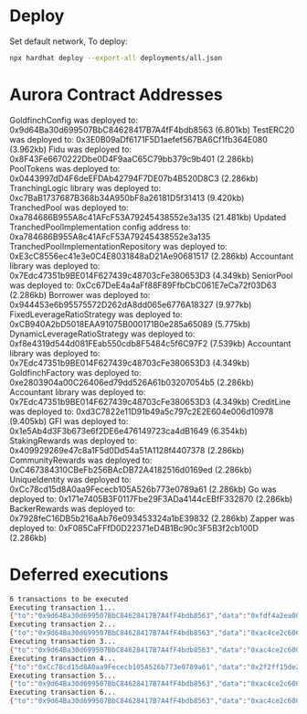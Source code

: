 # Deploy

Set default network,
To deploy:

```bash
npx hardhat deploy --export-all deployments/all.json
```

# Aurora Contract Addresses

GoldfinchConfig was deployed to: 0x9d64Ba30d699507BbC84628417B7A4fF4bdb8563 (6.801kb)
TestERC20 was deployed to: 0x3E0B09aDf6171F5D1aefef567BA6Cf1fb364E080 (3.962kb)
Fidu was deployed to: 0x8F43Fe6670222Dbe0D4F9aaC65C79bb379c9b401 (2.286kb)
PoolTokens was deployed to: 0x0443997dD4F6deEFDAb42794F7DE07b4B520D8C3 (2.286kb)
TranchingLogic library was deployed to: 0xc7BaB1737687B368b34A950bF8a26181D5f31413 (9.420kb)
TranchedPool was deployed to: 0xa784686B955A8c41AFcF53A79245438552e3a135 (21.481kb)
Updated TranchedPoolImplementation config address to: 0xa784686B955A8c41AFcF53A79245438552e3a135
TranchedPoolImplementationRepository was deployed to: 0xE3cC8556ec41e3e0C4E8031848aD21Ae90681517 (2.286kb)
Accountant library was deployed to: 0x7Edc47351b9BE014F627439c48703cFe380653D3 (4.349kb)
SeniorPool was deployed to: 0xCc67DeE4a4aFf88F89FfbCbC061E7eCa72f03D63 (2.286kb)
Borrower was deployed to: 0x944453e6b95575572D262dA8dd065e6776A18327 (9.977kb)
FixedLeverageRatioStrategy was deployed to: 0xCB940A2bD5018EAA91075B000171B0e285a65089 (5.775kb)
DynamicLeverageRatioStrategy was deployed to: 0xf8e4319d544d081FEab550cdb8F5484c5f6C97F2 (7.539kb)
Accountant library was deployed to: 0x7Edc47351b9BE014F627439c48703cFe380653D3 (4.349kb)
GoldfinchFactory was deployed to: 0xe2803904a00C26406ed79dd526A61b03207054b5 (2.286kb)
Accountant library was deployed to: 0x7Edc47351b9BE014F627439c48703cFe380653D3 (4.349kb)
CreditLine was deployed to: 0xd3C7822e11D91b49a5c797c2E2E604e006d10978 (9.405kb)
GFI was deployed to: 0x1e5Ab4d3F3b673e6f2DE6e476149723ca4dB1649 (6.354kb)
StakingRewards was deployed to: 0x409929269e47c8a1F5d0Dd54a51A1128f4407378 (2.286kb)
CommunityRewards was deployed to: 0xC467384310CBeFb256BAcDB72A4182516d0169ed (2.286kb)
UniqueIdentity was deployed to: 0xCc78cd15d8A0aa9Fececb105A526b773e0789a61 (2.286kb)
Go was deployed to: 0x171e7405B3F0117Fbe29F3ADa4144cEBfF332870 (2.286kb)
BackerRewards was deployed to: 0x7928feC16DB5b216aAb76e093453324a1bE39832 (2.286kb)
Zapper was deployed to: 0xF085CaFFfD0D22371eD4B1Bc90c3F5B3f2cb100D (2.286kb)

# Deferred executions

```bash
6 transactions to be executed
Executing transaction 1...
{"to":"0x9d64Ba30d699507BbC84628417B7A4fF4bdb8563","data":"0xfdf4a2ea000000000000000000000000a784686b955a8c41afcf53a79245438552e3a135","value":"0"}
Executing transaction 2...
{"to":"0x9d64Ba30d699507BbC84628417B7A4fF4bdb8563","data":"0xac4ce2c60000000000000000000000000000000000000000000000000000000000000017000000000000000000000000e3cc8556ec41e3e0c4e8031848ad21ae90681517","value":"0"}
Executing transaction 3...
{"to":"0x9d64Ba30d699507BbC84628417B7A4fF4bdb8563","data":"0xac4ce2c60000000000000000000000000000000000000000000000000000000000000015000000000000000000000000409929269e47c8a1f5d0dd54a51a1128f4407378","value":"0"}
Executing transaction 4...
{"to":"0xCc78cd15d8A0aa9Fececb105A526b773e0789a61","data":"0x2f2ff15de2f4eaae4a9751e85a3e4a7b9587827a877f29914755229b07a7b2da98285f70000000000000000000000000108cc3833cd49333a7908e4bb52f4cf8f4090425","value":"0"}
Executing transaction 5...
{"to":"0x9d64Ba30d699507BbC84628417B7A4fF4bdb8563","data":"0xac4ce2c60000000000000000000000000000000000000000000000000000000000000013000000000000000000000000171e7405b3f0117fbe29f3ada4144cebff332870","value":"0"}
Executing transaction 6...
{"to":"0x9d64Ba30d699507BbC84628417B7A4fF4bdb8563","data":"0xac4ce2c600000000000000000000000000000000000000000000000000000000000000140000000000000000000000007928fec16db5b216aab76e093453324a1be39832","value":"0"}
```
